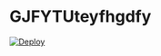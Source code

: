 # GJFYTUteyfhgdfy
[![Deploy](https://www.herokucdn.com/deploy/button.png)](https://dashboard.heroku.com/new?template=https://github.com/gryjrgztejmh/GJFYTUteyfhgdfy)
